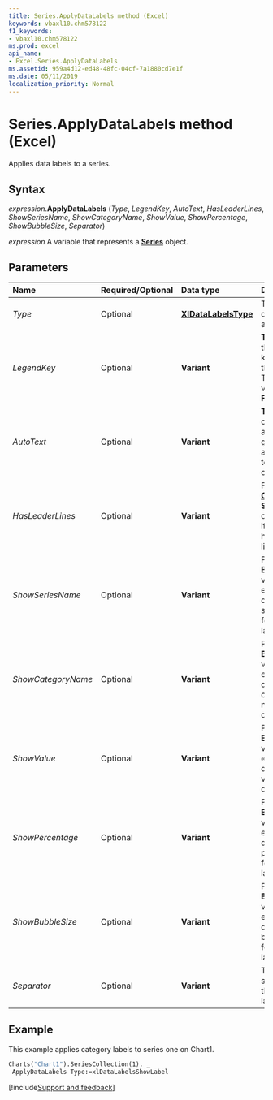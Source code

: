 ```yaml
---
title: Series.ApplyDataLabels method (Excel)
keywords: vbaxl10.chm578122
f1_keywords:
- vbaxl10.chm578122
ms.prod: excel
api_name:
- Excel.Series.ApplyDataLabels
ms.assetid: 959a4d12-ed48-48fc-04cf-7a1880cd7e1f
ms.date: 05/11/2019
localization_priority: Normal
---
```



# Series.ApplyDataLabels method (Excel)

Applies data labels to a series.


## Syntax

_expression_.**ApplyDataLabels** (_Type_, _LegendKey_, _AutoText_, _HasLeaderLines_, _ShowSeriesName_, _ShowCategoryName_, _ShowValue_, _ShowPercentage_, _ShowBubbleSize_, _Separator_)

_expression_ A variable that represents a **[Series](Excel.Series(object).md)** object.


## Parameters

|Name|Required/Optional|Data type|Description|
|:-----|:-----|:-----|:-----|
| _Type_|Optional| **[XlDataLabelsType](Excel.XlDataLabelsType.md)**|The type of data label to apply.|
| _LegendKey_|Optional| **Variant**| **True** to show the legend key next to the point. The default value is **False**.|
| _AutoText_|Optional| **Variant**| **True** if the object automatically generates appropriate text based on content.|
| _HasLeaderLines_|Optional| **Variant**|For the **[Chart](Excel.Chart(object).md)** and **Series** objects, **True** if the series has leader lines.|
| _ShowSeriesName_|Optional| **Variant**|Pass a **Boolean** value to enable or disable the series name for the data label.|
| _ShowCategoryName_|Optional| **Variant**|Pass a **Boolean** value to enable or disable the category name for the data label.|
| _ShowValue_|Optional| **Variant**|Pass a **Boolean** value to enable or disable the value for the data label.|
| _ShowPercentage_|Optional| **Variant**|Pass a **Boolean** value to enable or disable the percentage for the data label.|
| _ShowBubbleSize_|Optional| **Variant**|Pass a **Boolean** value to enable or disable the bubble size for the data label.|
| _Separator_|Optional| **Variant**|The separator for the data label.|


## Example

This example applies category labels to series one on Chart1.

```vb
Charts("Chart1").SeriesCollection(1). _ 
 ApplyDataLabels Type:=xlDataLabelsShowLabel
```




[!include[Support and feedback](~/includes/feedback-boilerplate.md)]